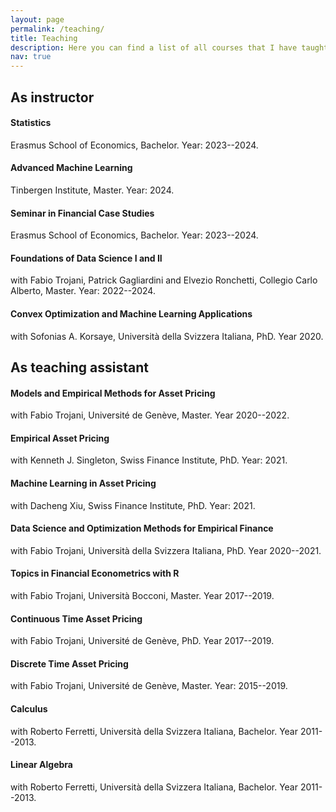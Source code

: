 ```yaml
---
layout: page
permalink: /teaching/
title: Teaching
description: Here you can find a list of all courses that I have taught.
nav: true
---
```


## As instructor

#### Statistics
Erasmus School of Economics, Bachelor. Year: 2023--2024.

#### Advanced Machine Learning
Tinbergen Institute, Master. Year: 2024.

#### Seminar in Financial Case Studies
Erasmus School of Economics, Bachelor. Year: 2023--2024.

#### Foundations of Data Science I and II
with Fabio Trojani, Patrick Gagliardini and Elvezio Ronchetti, Collegio Carlo Alberto, Master. Year: 2022--2024.

#### Convex Optimization and Machine Learning Applications
with Sofonias A. Korsaye, Università della Svizzera Italiana, PhD. Year 2020.

## As teaching assistant

#### Models and Empirical Methods for Asset Pricing
with Fabio Trojani, Université de Genève, Master. Year 2020--2022.

#### Empirical Asset Pricing
with Kenneth J. Singleton, Swiss Finance Institute, PhD. Year: 2021.

#### Machine Learning in Asset Pricing
with Dacheng Xiu, Swiss Finance Institute, PhD. Year: 2021.

#### Data Science and Optimization Methods for Empirical Finance
with Fabio Trojani, Università della Svizzera Italiana, PhD. Year 2020--2021.

#### Topics in Financial Econometrics with R
with Fabio Trojani, Università Bocconi, Master. Year 2017--2019.

#### Continuous Time Asset Pricing
with Fabio Trojani, Université de Genève, PhD. Year 2017--2019.

#### Discrete Time Asset Pricing
with Fabio Trojani, Université de Genève, Master. Year: 2015--2019.

#### Calculus 
with Roberto Ferretti, Università della Svizzera Italiana, Bachelor. Year 2011--2013.

#### Linear Algebra 
with Roberto Ferretti, Università della Svizzera Italiana, Bachelor. Year 2011--2013.

